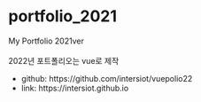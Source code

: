 # portfolio_2021
My Portfolio 2021ver<br />
<br />
<span>2022년 포트폴리오는 vue로 제작</span>
<ul>
  <li>github: https://github.com/intersiot/vuepolio22</li>
  <li>link: https://intersiot.github.io</li>
</ul>
